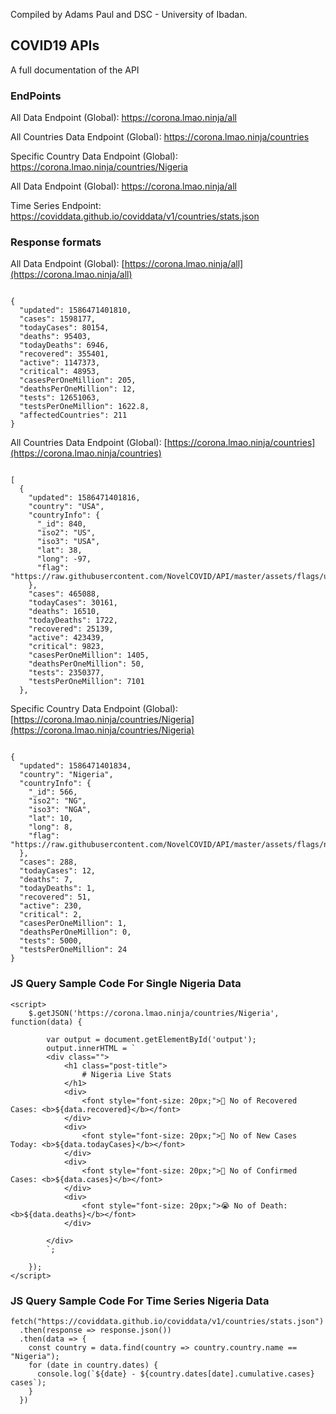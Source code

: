 Compiled by Adams Paul and DSC - University of Ibadan.

## COVID19 APIs

A full documentation of the API

### EndPoints

All Data Endpoint (Global): https://corona.lmao.ninja/all

All Countries Data Endpoint (Global): https://corona.lmao.ninja/countries

Specific Country Data Endpoint (Global): https://corona.lmao.ninja/countries/Nigeria

All Data Endpoint (Global): https://corona.lmao.ninja/all

Time Series Endpoint: https://coviddata.github.io/coviddata/v1/countries/stats.json

### Response formats

All Data Endpoint (Global): [https://corona.lmao.ninja/all](https://corona.lmao.ninja/all)

`````

{
  "updated": 1586471401810,
  "cases": 1598177,
  "todayCases": 80154,
  "deaths": 95403,
  "todayDeaths": 6946,
  "recovered": 355401,
  "active": 1147373,
  "critical": 48953,
  "casesPerOneMillion": 205,
  "deathsPerOneMillion": 12,
  "tests": 12651063,
  "testsPerOneMillion": 1622.8,
  "affectedCountries": 211
}
``````

All Countries Data Endpoint (Global): [https://corona.lmao.ninja/countries](https://corona.lmao.ninja/countries)

`````

[
  {
    "updated": 1586471401816,
    "country": "USA",
    "countryInfo": {
      "_id": 840,
      "iso2": "US",
      "iso3": "USA",
      "lat": 38,
      "long": -97,
      "flag": "https://raw.githubusercontent.com/NovelCOVID/API/master/assets/flags/us.png"
    },
    "cases": 465088,
    "todayCases": 30161,
    "deaths": 16510,
    "todayDeaths": 1722,
    "recovered": 25139,
    "active": 423439,
    "critical": 9823,
    "casesPerOneMillion": 1405,
    "deathsPerOneMillion": 50,
    "tests": 2350377,
    "testsPerOneMillion": 7101
  },
  `````

Specific Country Data Endpoint (Global): [https://corona.lmao.ninja/countries/Nigeria](https://corona.lmao.ninja/countries/Nigeria)

`````

{
  "updated": 1586471401834,
  "country": "Nigeria",
  "countryInfo": {
    "_id": 566,
    "iso2": "NG",
    "iso3": "NGA",
    "lat": 10,
    "long": 8,
    "flag": "https://raw.githubusercontent.com/NovelCOVID/API/master/assets/flags/ng.png"
  },
  "cases": 288,
  "todayCases": 12,
  "deaths": 7,
  "todayDeaths": 1,
  "recovered": 51,
  "active": 230,
  "critical": 2,
  "casesPerOneMillion": 1,
  "deathsPerOneMillion": 0,
  "tests": 5000,
  "testsPerOneMillion": 24
}
`````
### JS Query Sample Code For Single Nigeria Data

`````
<script>
    $.getJSON('https://corona.lmao.ninja/countries/Nigeria', function(data) {

        var output = document.getElementById('output');
        output.innerHTML = `
        <div class="">
            <h1 class="post-title">
                # Nigeria Live Stats
            </h1>
            <div>
                <font style="font-size: 20px;">🤪 No of Recovered Cases: <b>${data.recovered}</b></font>
            </div>
            <div>
                <font style="font-size: 20px;">🤢 No of New Cases Today: <b>${data.todayCases}</b></font>
            </div>
            <div>
                <font style="font-size: 20px;">🤒 No of Confirmed Cases: <b>${data.cases}</b></font>
            </div>
            <div>
                <font style="font-size: 20px;">😭 No of Death: <b>${data.deaths}</b></font>
            </div>
        
        </div>
        `;

    });
</script>
`````
### JS Query Sample Code For Time Series Nigeria Data

````
fetch("https://coviddata.github.io/coviddata/v1/countries/stats.json")
  .then(response => response.json())
  .then(data => {
    const country = data.find(country => country.country.name == "Nigeria");
    for (date in country.dates) {
      console.log(`${date} - ${country.dates[date].cumulative.cases} cases`);
    }
  })
  
````
